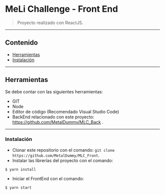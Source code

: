 # MeLi Challenge - Front End
> Proyecto realizado con ReactJS.

---

## Contenido

- [Herramientas](#herramientas)
- [Instalación](#instalacion)

---

## Herramientas

Se debe contar con las siguientes herramientas:

- GIT
- Node
- Editor de código (Recomendado Visual Studio Code)
- BackEnd relacionado con este proyecto: https://github.com/MetalDummy/MLC_Back .

---

### Instalación

- Clonar este repositorio con el comando: `git clone https://github.com/MetalDummy/MLC_Front`.
- Instalar las librerías del proyecto con el comando:
```shell
$ yarn install
```
- Iniciar el FrontEnd con el comando:
```shell
$ yarn start
```
